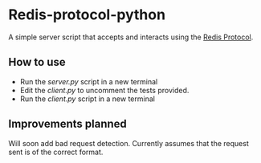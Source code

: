 # Redis-protocol-python
A simple server script that accepts and interacts using the [Redis Protocol](https://redis.io). 

## How to use
* Run the _server.py_ script in a new terminal
* Edit the _client.py_ to uncomment the tests provided.
* Run the _client.py_ script in a new terminal

## Improvements planned
Will soon add bad request detection. Currently assumes that the request sent is of the correct format.
